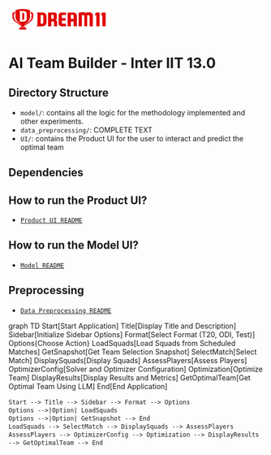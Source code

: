 <img src="d11_logo.png" width="200">

# AI Team Builder - Inter IIT 13.0

## Directory Structure

- `model/`: contains all the logic for the methodology implemented and other experiments.
- `data_preprocessing/`: COMPLETE TEXT
- `UI/`: contains the Product UI for the user to interact and predict the optimal team
<!-- add the test of the directories and their descriptions -->

## Dependencies

<!-- <mention what all to install (libraries)> -->

## How to run the Product UI?

- [`Product UI README`](./UI/README.md)

<!-- <mention steps to run the product UI> -->
<!-- <include screenshots> -->

## How to run the Model UI?

- [`Model README`](./model/README.md)

<!-- <mention steps to run the Model UI>
<and a walkthrough of the UI with SS> -->

## Preprocessing

<!-- mention how to run preprocessing -->

- [`Data Preprocessing README`](./data_preprocessing/README.md)

graph TD
Start[Start Application]
Title[Display Title and Description]
Sidebar[Initialize Sidebar Options]
Format[Select Format (T20, ODI, Test)]
Options{Choose Action}
LoadSquads[Load Squads from Scheduled Matches]
GetSnapshot[Get Team Selection Snapshot]
SelectMatch[Select Match]
DisplaySquads[Display Squads]
AssessPlayers[Assess Players]
OptimizerConfig[Solver and Optimizer Configuration]
Optimization[Optimize Team]
DisplayResults[Display Results and Metrics]
GetOptimalTeam[Get Optimal Team Using LLM]
End[End Application]

    Start --> Title --> Sidebar --> Format --> Options
    Options -->|Option| LoadSquads
    Options -->|Option| GetSnapshot --> End
    LoadSquads --> SelectMatch --> DisplaySquads --> AssessPlayers
    AssessPlayers --> OptimizerConfig --> Optimization --> DisplayResults --> GetOptimalTeam --> End
